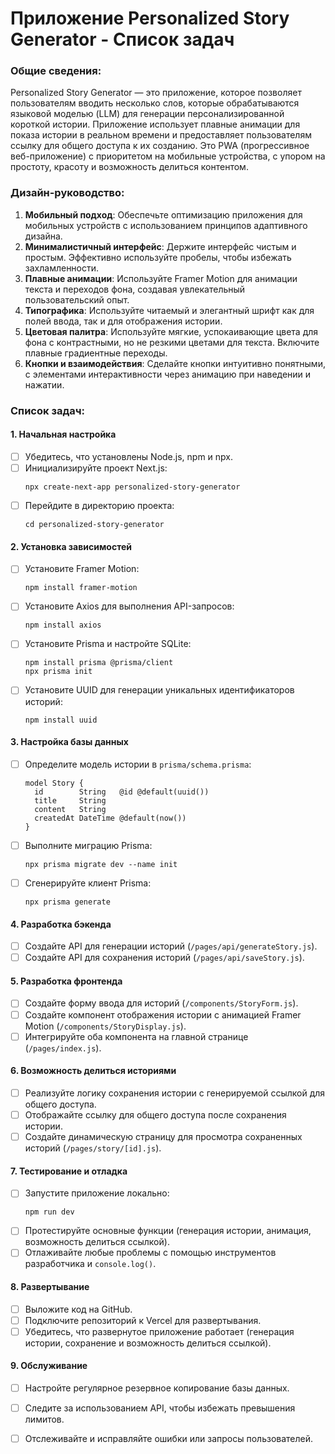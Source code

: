 
Приложение Personalized Story Generator - Список задач
======================================================

### Общие сведения:
Personalized Story Generator — это приложение, которое позволяет пользователям вводить несколько слов, которые обрабатываются языковой моделью (LLM) для генерации персонализированной короткой истории. Приложение использует плавные анимации для показа истории в реальном времени и предоставляет пользователям ссылку для общего доступа к их созданию. Это PWA (прогрессивное веб-приложение) с приоритетом на мобильные устройства, с упором на простоту, красоту и возможность делиться контентом.

### Дизайн-руководство:
1. **Мобильный подход**: Обеспечьте оптимизацию приложения для мобильных устройств с использованием принципов адаптивного дизайна.
2. **Минималистичный интерфейс**: Держите интерфейс чистым и простым. Эффективно используйте пробелы, чтобы избежать захламленности.
3. **Плавные анимации**: Используйте Framer Motion для анимации текста и переходов фона, создавая увлекательный пользовательский опыт.
4. **Типографика**: Используйте читаемый и элегантный шрифт как для полей ввода, так и для отображения истории.
5. **Цветовая палитра**: Используйте мягкие, успокаивающие цвета для фона с контрастными, но не резкими цветами для текста. Включите плавные градиентные переходы.
6. **Кнопки и взаимодействия**: Сделайте кнопки интуитивно понятными, с элементами интерактивности через анимацию при наведении и нажатии.

### Список задач:

#### 1. Начальная настройка
- [ ] Убедитесь, что установлены Node.js, npm и npx.
- [ ] Инициализируйте проект Next.js:
  ```
  npx create-next-app personalized-story-generator
  ```
- [ ] Перейдите в директорию проекта:
  ```
  cd personalized-story-generator
  ```

#### 2. Установка зависимостей
- [ ] Установите Framer Motion:
  ```
  npm install framer-motion
  ```
- [ ] Установите Axios для выполнения API-запросов:
  ```
  npm install axios
  ```
- [ ] Установите Prisma и настройте SQLite:
  ```
  npm install prisma @prisma/client
  npx prisma init
  ```
- [ ] Установите UUID для генерации уникальных идентификаторов историй:
  ```
  npm install uuid
  ```

#### 3. Настройка базы данных
- [ ] Определите модель истории в `prisma/schema.prisma`:
  ```
  model Story {
    id        String   @id @default(uuid())
    title     String
    content   String
    createdAt DateTime @default(now())
  }
  ```
- [ ] Выполните миграцию Prisma:
  ```
  npx prisma migrate dev --name init
  ```
- [ ] Сгенерируйте клиент Prisma:
  ```
  npx prisma generate
  ```

#### 4. Разработка бэкенда
- [ ] Создайте API для генерации историй (`/pages/api/generateStory.js`).
- [ ] Создайте API для сохранения историй (`/pages/api/saveStory.js`).

#### 5. Разработка фронтенда
- [ ] Создайте форму ввода для историй (`/components/StoryForm.js`).
- [ ] Создайте компонент отображения истории с анимацией Framer Motion (`/components/StoryDisplay.js`).
- [ ] Интегрируйте оба компонента на главной странице (`/pages/index.js`).

#### 6. Возможность делиться историями
- [ ] Реализуйте логику сохранения истории с генерируемой ссылкой для общего доступа.
- [ ] Отображайте ссылку для общего доступа после сохранения истории.
- [ ] Создайте динамическую страницу для просмотра сохраненных историй (`/pages/story/[id].js`).

#### 7. Тестирование и отладка
- [ ] Запустите приложение локально:
  ```
  npm run dev
  ```
- [ ] Протестируйте основные функции (генерация истории, анимация, возможность делиться ссылкой).
- [ ] Отлаживайте любые проблемы с помощью инструментов разработчика и `console.log()`.

#### 8. Развертывание
- [ ] Выложите код на GitHub.
- [ ] Подключите репозиторий к Vercel для развертывания.
- [ ] Убедитесь, что развернутое приложение работает (генерация истории, сохранение и возможность делиться ссылкой).

#### 9. Обслуживание
- [ ] Настройте регулярное резервное копирование базы данных.
- [ ] Следите за использованием API, чтобы избежать превышения лимитов.
- [ ] Отслеживайте и исправляйте ошибки или запросы пользователей.

